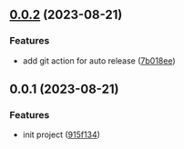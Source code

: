 ## [0.0.2](https://github.com/lipans/react-vueable/compare/v0.0.1...v0.0.2) (2023-08-21)

### Features

- add git action for auto release ([7b018ee](https://github.com/lipans/react-vueable/commit/7b018eed73651e3b6b6185373be07eb9c55eec07))

## 0.0.1 (2023-08-21)

### Features

- init project ([915f134](https://github.com/lipans/react-vueable/commit/915f134dcb9f3b2960a57185fd50394dcd8c4f1f))
